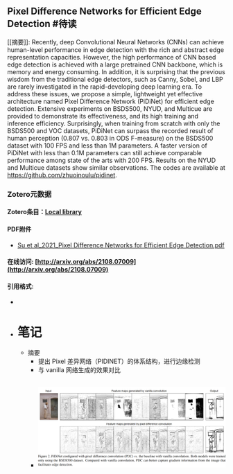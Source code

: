 ## Pixel Difference Networks for Efficient Edge Detection #待读

[[摘要]]: 
Recently, deep Convolutional Neural Networks (CNNs) can achieve human-level performance in edge detection with the rich and abstract edge representation capacities. However, the high performance of CNN based edge detection is achieved with a large pretrained CNN backbone, which is memory and energy consuming. In addition, it is surprising that the previous wisdom from the traditional edge detectors, such as Canny, Sobel, and LBP are rarely investigated in the rapid-developing deep learning era. To address these issues, we propose a simple, lightweight yet effective architecture named Pixel Difference Network (PiDiNet) for efficient edge detection. Extensive experiments on BSDS500, NYUD, and Multicue are provided to demonstrate its effectiveness, and its high training and inference efficiency. Surprisingly, when training from scratch with only the BSDS500 and VOC datasets, PiDiNet can surpass the recorded result of human perception (0.807 vs. 0.803 in ODS F-measure) on the BSDS500 dataset with 100 FPS and less than 1M parameters. A faster version of PiDiNet with less than 0.1M parameters can still achieve comparable performance among state of the arts with 200 FPS. Results on the NYUD and Multicue datasets show similar observations. The codes are available at https://github.com/zhuoinoulu/pidinet.
### Zotero元数据
#### Zotero条目：[Local library](zotero://select/items/1_IH7EZYUG)
#### PDF附件
- [Su et al_2021_Pixel Difference Networks for Efficient Edge Detection.pdf](zotero://open-pdf/library/items/557AG5D3)
#### 在线访问: [http://arxiv.org/abs/2108.07009](http://arxiv.org/abs/2108.07009)
#### 引用格式:
-
- # 笔记
	- 摘要
		- 提出 Pixel 差异网络（PIDINET）的体系结构，进行边缘检测
		- 与 vanilla 网络生成的效果对比
		- ![image.png](../assets/image_1654085120211_0.png)
			-